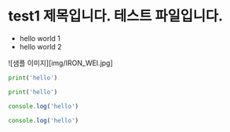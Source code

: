 # test1 제목입니다. 테스트 파일입니다.

* hello world 1
* hello world 2

![샘플 이미지][img/IRON_WEI.jpg]

```python
print('hello')
```

```py
print('hello')
```

```javascript
console.log('hello')
```

```js
console.log('hello')
```